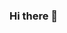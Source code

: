 ### Hi there 👋

<!--
**hossainAbirr/hossainAbirr** is a ✨ _special_ ✨ repository because its `README.md` (this file) appears on your GitHub profile.

Here are some ideas to get you started:

- 🔭 I’m currently working on a Course-Selling web application for a client.
- 🌱 I’m currently learning MUI, Framer Motion, Redux, Nextjs.
- 👯 I’m looking to collaborate on the front-end in Reactjs.
- 🤔 I’m looking for help with Redux, NextJs, Framer Motion.
- 💬 Ask me about reactjs, react router dom, tailwind, 
- 📫 How to reach me: mdsabbirakhondo@gmail.com
- 😄 Pronouns: ...
- ⚡ Fun fact: I love to play chess
-->
